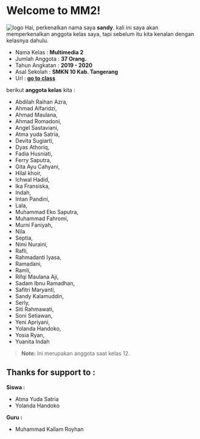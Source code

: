 # Welcome to MM2!

![logo](https://raw.githubusercontent.com/sandykalamuddin/kelasku/master/dist/img/dlogo.png)
Hai, perkenalkan nama saya **sandy**. kali ini saya akan memperkenalkan anggota kelas saya, tapi sebelum itu kita kenalan dengan kelasnya dahulu.

 - Nama Kelas 	: **Multimedia 2**
 - Jumlah Anggota : **37 Orang.**
 - Tahun Angkatan : **2019 - 2020**
 - Asal Sekolah 	: **SMKN 10 Kab. Tangerang**
 - Url 			: **[go to class](https://sandykalamuddin.github.io/kelasku/)**

berikut **anggota kelas** kita :

- Abdilah Raihan Azra,  
- Ahmad Alfaridzi,  
- Ahmad Maulana,  
- Ahmad Romadoni,  
- Angel Sastaviani,  
- Atma yuda Satria,  
- Devita Sugiarti, 
- Dyas Athoriq,  
- Fadia Husniati,  
- Ferry Saputra,  
-  Gita Ayu Cahyani, 
-  Hilal khoir,  
- Ichwal Hadid,  
- Ika Fransiska,  
-  Indah,  
-  Intan Pandini, 
-  Lala,  
-  Muhammad Eko Saputra,  
-  Muhammad Fahromi,  
-  Murni Faniyah,  
-  Nila
-  Septia, 
- Nimi Nuraini, 
- Rafli,  
- Rahmadanti Iyasa, 
- Ramadani,  
- Ramli, 
- Rifqi Maulana Aji,  
- Sadam Ibnu Ramadhan,  
- Safitri Maryanti,  
- Sandy Kalamuddin, 
- Serly, 
- Siti Rahmawati,  
- Soni Setiawan, 
- Yeni Apriyani, 
- Yolanda Handoko,  
- Yosia Ryan,  
- Yuanita Indah

 > **Note:** Ini merupakan anggota saat kelas 12.
 
> 

## **Thanks for support to :**

 **Siswa :**
-  Atma Yuda Satria
-  Yolanda Handoko

 **Guru :**
- Muhammad Kallam Royhan
